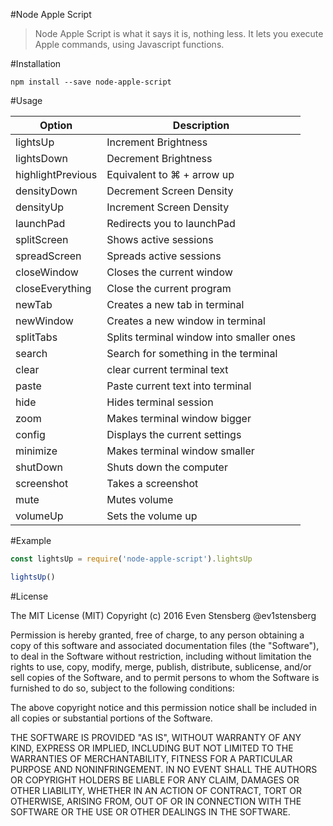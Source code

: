 #Node Apple Script

>Node Apple Script is what it says it is, nothing less. It lets you execute Apple commands, using Javascript functions. 

#Installation

`npm install --save node-apple-script`

#Usage

| Option | Description |
| ------ | ----------- |
| lightsUp   | Increment Brightness |
| lightsDown | Decrement Brightness |
| highlightPrevious    | Equivalent to ⌘ + arrow up  |
| densityDown    | Decrement Screen Density |
| densityUp    | Increment Screen Density  |
| launchPad    | Redirects you to launchPad |
| splitScreen    | Shows active sessions |
| spreadScreen    | Spreads active sessions |
| closeWindow    | Closes the current window |
| closeEverything    | Close the current program |
| newTab    | Creates a new tab in terminal |
| newWindow    | Creates a new window in terminal |
| splitTabs    | Splits terminal window into smaller ones |
| search    | Search for something in the terminal |
| clear    | clear current terminal text |
| paste    | Paste current text into terminal |
| hide    | Hides terminal session |
| zoom    | Makes terminal window bigger |
| config    | Displays the current settings |
| minimize    | Makes terminal window smaller |
| shutDown    | Shuts down the computer |
| screenshot    | Takes a screenshot |
| mute    | Mutes volume |
| volumeUp    | Sets the volume up |

#Example

```js
const lightsUp = require('node-apple-script').lightsUp

lightsUp()

```
#License

The MIT License (MIT)
Copyright (c) 2016 Even Stensberg @ev1stensberg

Permission is hereby granted, free of charge, to any person obtaining a copy of this software and associated documentation files (the "Software"), to deal in the Software without restriction, including without limitation the rights to use, copy, modify, merge, publish, distribute, sublicense, and/or sell copies of the Software, and to permit persons to whom the Software is furnished to do so, subject to the following conditions:

The above copyright notice and this permission notice shall be included in all copies or substantial portions of the Software.

THE SOFTWARE IS PROVIDED "AS IS", WITHOUT WARRANTY OF ANY KIND, EXPRESS OR IMPLIED, INCLUDING BUT NOT LIMITED TO THE WARRANTIES OF MERCHANTABILITY, FITNESS FOR A PARTICULAR PURPOSE AND NONINFRINGEMENT. IN NO EVENT SHALL THE AUTHORS OR COPYRIGHT HOLDERS BE LIABLE FOR ANY CLAIM, DAMAGES OR OTHER LIABILITY, WHETHER IN AN ACTION OF CONTRACT, TORT OR OTHERWISE, ARISING FROM, OUT OF OR IN CONNECTION WITH THE SOFTWARE OR THE USE OR OTHER DEALINGS IN THE SOFTWARE.
